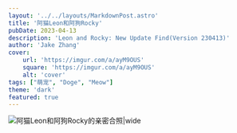 ```yaml
---
layout: '../../layouts/MarkdownPost.astro'
title: '阿猫Leon和阿狗Rocky'
pubDate: 2023-04-13
description: 'Leon and Rocky: New Update Find(Version 230413)'
author: 'Jake Zhang'
cover:
    url: 'https://imgur.com/a/ayM9OUS'
    square: 'https://imgur.com/a/ayM9OUS'
    alt: 'cover'
tags: ["萌宠", "Doge", "Meow"]
theme: 'dark'
featured: true
---
```


![阿猫Leon和阿狗Rocky的亲密合照|wide](https://imgur.com/a/ayM9OUS)

